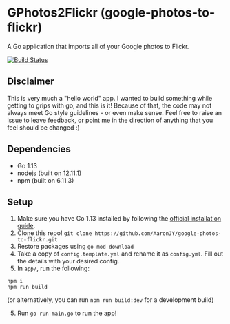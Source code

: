 # GPhotos2Flickr (google-photos-to-flickr)
A Go application that imports all of your Google photos to Flickr.

[![Build Status](https://travis-ci.org/AaronJY/google-photos-to-flickr.svg?branch=master)](https://travis-ci.org/AaronJY/google-photos-to-flickr)

## Disclaimer
This is very much a "hello world" app. I wanted to build something while getting to grips with go, and this is it! Because of that, the code may not always meet Go style guidelines - or even make sense. Feel free to raise an issue to leave feedback, or point me in the direction of anything that you feel should be changed :)

## Dependencies
- Go 1.13
- nodejs (built on 12.11.1)
- npm (built on 6.11.3)

## Setup
1. Make sure you have Go 1.13 installed by following the [official installation guide](https://golang.org/doc/install).
2. Clone this repo!
`git clone https://github.com/AaronJY/google-photos-to-flickr.git`
3. Restore packages using `go mod download`
4. Take a copy of `config.template.yml` and rename it as `config.yml`. Fill out the details with your desired config.
5. In `app/`, run the following:

```
npm i
npm run build
```

(or alternatively, you can run `npm run build:dev` for a development build)

5. Run `go run main.go` to run the app!
